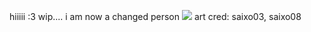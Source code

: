 hiiiii :3 wip.... i am now a changed person
![](https://file.garden/ZeQsUxqOoVX2psZh/20240721_215644.gif)
art cred: saixo03, saixo08
